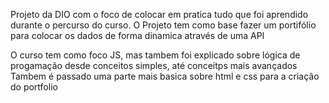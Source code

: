 Projeto da DIO com o foco de colocar em pratica tudo que foi aprendido durante o percurso do curso.
O Projeto tem como base fazer um portifólio para colocar os dados de forma dinamica através de uma API



O curso tem como foco JS, mas tambem foi explicado sobre lógica de progamação desde conceitos simples, até conceitps mais avançados 
Tambem é passado uma parte mais basica sobre html e css para a criação do portfolio
